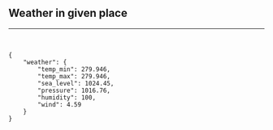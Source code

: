 ## Weather in given place
---

<br />

```
{
    "weather": {
        "temp_min": 279.946,
        "temp_max": 279.946,
        "sea_level": 1024.45,
        "pressure": 1016.76,
        "humidity": 100,
        "wind": 4.59
    }
}
```